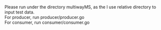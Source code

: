Please run under the directory multiwayMS, as the I use relative directory to input test data.<br>
For producer, run producer/producer.go<br>
For consumer, run consumer/consumer.go
